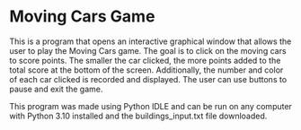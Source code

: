 # Moving Cars Game

This is a program that opens an interactive graphical window that allows the user to play the Moving Cars game. The goal is to click on the moving cars to score points. The smaller the car clicked, the more points added to the total score at the bottom of the screen. Additionally, the number and color of each car clicked is recorded and displayed. The user can use buttons to pause and exit the game. 

This program was made using Python IDLE and can be run on any computer with Python 3.10 installed and the buildings_input.txt file downloaded.
